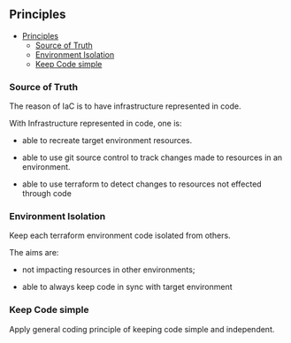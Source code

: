 ## Principles

- [Principles](#principles)
  - [Source of Truth](#source-of-truth)
  - [Environment Isolation](#environment-isolation)
  - [Keep Code simple](#keep-code-simple)

### Source of Truth

The reason of IaC is to have infrastructure represented in code.

With Infrastructure represented in code, one is:

- able to recreate target environment resources.
  
- able to use git source control to track changes made to resources in an environment.

- able to use terraform to detect changes to resources not effected through code


### Environment Isolation

Keep each terraform environment code isolated from others.

The aims are:

- not impacting resources in other environments;

- able to always keep code in sync with target environment

### Keep Code simple

Apply general coding principle of keeping code simple and independent. 